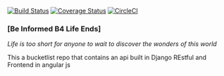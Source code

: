 
[![Build Status](https://travis-ci.org/andela-dmigwi/be-informed-b4-life-ends.svg?branch=ft-rest-implementation)](https://travis-ci.org/andela-dmigwi/be-informed-b4-life-ends)
[![Coverage Status](https://coveralls.io/repos/github/andela-dmigwi/be-informed-b4-life-ends/badge.svg?branch=ft-rest-implementation)](https://coveralls.io/github/andela-dmigwi/be-informed-b4-life-ends?branch=ft-rest-implementation)
[![CircleCI](https://circleci.com/gh/andela-dmigwi/be-informed-b4-life-ends/tree/ft-rest-implementation.svg?style=svg)](https://circleci.com/gh/andela-dmigwi/be-informed-b4-life-ends/tree/ft-rest-implementation)

### [Be Informed B4 Life Ends]

*Life is too short for anyone to wait to discover the wonders of this world*

This a bucketlist repo that contains an api built in Django REstful and Frontend in angular js
